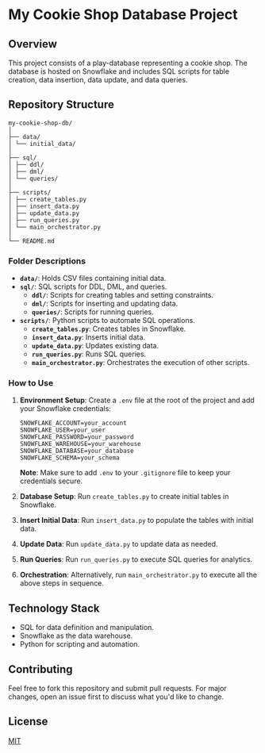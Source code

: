 # My Cookie Shop Database Project

## Overview
This project consists of a play-database representing a cookie shop. The database is hosted on Snowflake and includes SQL scripts for table creation, data insertion, data update, and data queries.

## Repository Structure
```
my-cookie-shop-db/
│
├── data/
│ └── initial_data/
│
├── sql/
│ ├── ddl/
│ ├── dml/
│ └── queries/
│
├── scripts/
│ ├── create_tables.py
│ ├── insert_data.py
│ ├── update_data.py
│ ├── run_queries.py
│ └── main_orchestrator.py
│
└── README.md
```

### Folder Descriptions
- **`data/`**: Holds CSV files containing initial data.
- **`sql/`**: SQL scripts for DDL, DML, and queries.
  - **`ddl/`**: Scripts for creating tables and setting constraints.
  - **`dml/`**: Scripts for inserting and updating data.
  - **`queries/`**: Scripts for running queries.
- **`scripts/`**: Python scripts to automate SQL operations.
  - **`create_tables.py`**: Creates tables in Snowflake.
  - **`insert_data.py`**: Inserts initial data.
  - **`update_data.py`**: Updates existing data.
  - **`run_queries.py`**: Runs SQL queries.
  - **`main_orchestrator.py`**: Orchestrates the execution of other scripts.

### How to Use
1. **Environment Setup**: Create a `.env` file at the root of the project and add your Snowflake credentials:
    ```env
    SNOWFLAKE_ACCOUNT=your_account
    SNOWFLAKE_USER=your_user
    SNOWFLAKE_PASSWORD=your_password
    SNOWFLAKE_WAREHOUSE=your_warehouse
    SNOWFLAKE_DATABASE=your_database
    SNOWFLAKE_SCHEMA=your_schema
    ```
    **Note**: Make sure to add `.env` to your `.gitignore` file to keep your credentials secure.

2. **Database Setup**: Run `create_tables.py` to create initial tables in Snowflake.
3. **Insert Initial Data**: Run `insert_data.py` to populate the tables with initial data.
4. **Update Data**: Run `update_data.py` to update data as needed.
5. **Run Queries**: Run `run_queries.py` to execute SQL queries for analytics.
6. **Orchestration**: Alternatively, run `main_orchestrator.py` to execute all the above steps in sequence.

## Technology Stack
- SQL for data definition and manipulation.
- Snowflake as the data warehouse.
- Python for scripting and automation.

## Contributing
Feel free to fork this repository and submit pull requests. For major changes, open an issue first to discuss what you'd like to change.

## License
[MIT](https://choosealicense.com/licenses/mit/)
